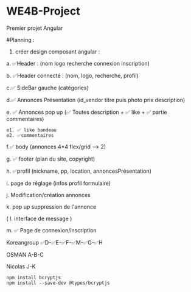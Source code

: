 # WE4B-Project
 Premier projet Angular

#Planning :
1. créer design composant angular :

a. ✅Header  : (nom logo recherche connexion inscription)
   
b. ✅Header connecté : (nom, logo, recherche, profil)
    
c.✅ SideBar gauche (catégories)
    
d.✅ Annonces Présentation (id_vendor titre puis photo prix description)
    
e. ✅ Annonces pop up (✅ Toutes description + ✅ like + ✅ partie commentaires)
    
    e1. ✅ like bandeau 
    e2. ✅commentaires
    
f.✅ body (annonces 4*4 flex/grid --> 2)
    
g. ✅ footer (plan du site, copyright)
    
h. ✅profil (nickname, pp, location, annoncesPrésentation)
    
i. page de réglage (infos profil formulaire)
   
j. Modification/création annonces
    
k. pop up suppression de l'annonce
    
( l. interface de message )

m. ✅ Page de connexion/inscription

Koreangroup
✅D-✅E-✅F-✅M-✅G-✅H

OSMAN A-B-C

Nicolas J-K 
 ```
npm install bcryptjs
npm install --save-dev @types/bcryptjs
 ```